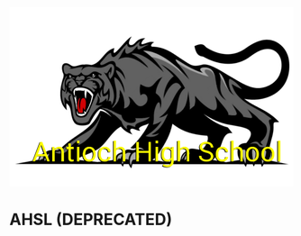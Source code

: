 ![Alt Text](https://raw.githubusercontent.com/Karsten12/AHSL/master/src/main/res/drawable-xxhdpi/ic_panther2.png)
# AHSL (DEPRECATED)
